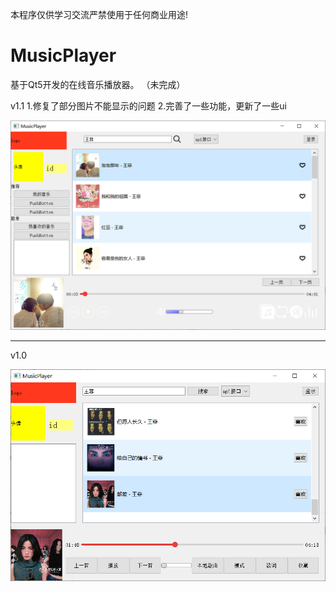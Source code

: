 本程序仅供学习交流严禁使用于任何商业用途!
# MusicPlayer
基于Qt5开发的在线音乐播放器。 （未完成）

v1.1
1.修复了部分图片不能显示的问题
2.完善了一些功能，更新了一些ui

![image](https://github.com/buyanqifan/MusicPlayer/blob/master/image/pic/picv1.1.png)


------------------------------------------------------------
v1.0

![image](https://github.com/buyanqifan/MusicPlayer/blob/master/image/pic/picv1.0.png)
